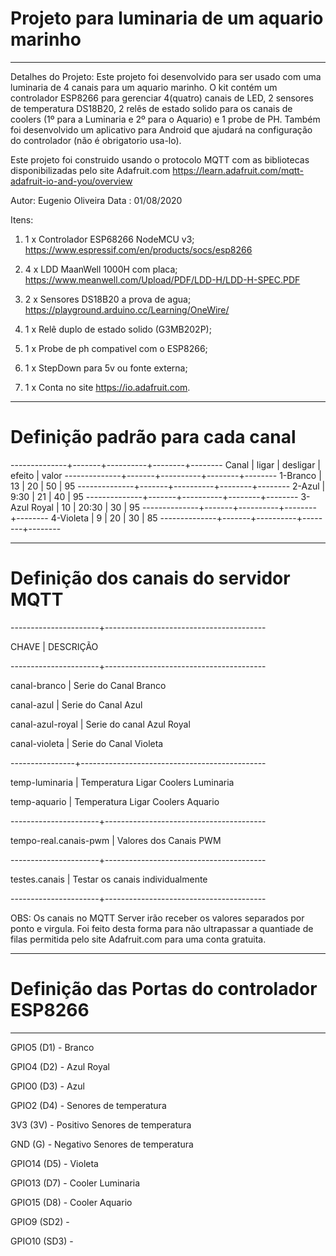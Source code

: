 #  Projeto para luminaria de um aquario marinho
   ---------------------------------------------

   Detalhes do Projeto:
   Este projeto foi desenvolvido para ser usado com uma luminaria
   de 4 canais para um aquario marinho.
   O kit contém um controlador ESP8266 para gerenciar 4(quatro)
   canais de LED, 2 sensores de temperatura DS18B20, 2 relês de
   estado solido para os canais de coolers (1º para a Luminaria e
   2º para o Aquario) e 1 probe de PH.
   Também foi desenvolvido um aplicativo para Android que ajudará
   na configuração do controlador (não é obrigatorio usa-lo).

   Este projeto foi construido usando o protocolo MQTT com as
   bibliotecas disponibilizadas pelo site Adafruit.com
   https://learn.adafruit.com/mqtt-adafruit-io-and-you/overview

   Autor: Eugenio Oliveira
   Data : 01/08/2020

   Itens:
   1) 1 x Controlador ESP68266 NodeMCU v3;
      https://www.espressif.com/en/products/socs/esp8266

   2) 4 x LDD MaanWell 1000H com placa;
      https://www.meanwell.com/Upload/PDF/LDD-H/LDD-H-SPEC.PDF

   3) 2 x Sensores DS18B20 a prova de agua;
      https://playground.arduino.cc/Learning/OneWire/

   4) 1 x Relê duplo de estado solido (G3MB202P);
   5) 1 x Probe de ph compativel com o ESP8266;
   6) 1 x StepDown para 5v ou fonte externa;
   7) 1 x Conta no site https://io.adafruit.com.

 *****************************************************************

  # Definição padrão para cada canal
  
  --------------+-------+----------+--------+--------
      Canal     | ligar | desligar | efeito | valor
  --------------+-------+----------+--------+--------
   1-Branco     |  13   |    20    |   50   |  95
  --------------+-------+----------+--------+--------
   2-Azul       | 9:30  |    21    |   40   |  95
  --------------+-------+----------+--------+--------
   3-Azul Royal |  10   |   20:30  |   30   |  95
  --------------+-------+----------+--------+--------
   4-Violeta    |   9   |    20    |   30   |  85
  --------------+-------+----------+--------+--------
  
  

 *****************************************************************
#  Definição dos canais do servidor MQTT
  ----------------------+----------------------------------------
  
  CHAVE                 |  DESCRIÇÃO
  
  ----------------------+----------------------------------------
  
  canal-branco          | Serie do Canal Branco
  
  canal-azul            | Serie do Canal Azul
  
  canal-azul-royal      | Serie do canal Azul Royal
  
  canal-violeta         | Serie do Canal Violeta
  
  ----------------+----------------------------------------------
  
  temp-luminaria        | Temperatura Ligar Coolers Luminaria
  
  temp-aquario          | Temperatura Ligar Coolers Aquario
  
  ----------------------+----------------------------------------
  
  tempo-real.canais-pwm | Valores dos Canais PWM
  
  ----------------------+----------------------------------------
  
  testes.canais         | Testar os canais individualmente
  
  ----------------------+----------------------------------------
  
  OBS: Os canais no MQTT Server irão receber os valores separados
       por ponto e virgula. Foi feito desta forma para não
       ultrapassar a quantiade de filas permitida pelo site
       Adafruit.com para uma conta gratuita.

 *****************************************************************
#  Definição das Portas do controlador ESP8266
 *****************************************************************

  GPIO5   (D1) - Branco
  
  GPIO4   (D2) - Azul Royal
  
  GPIO0   (D3) - Azul
  
  GPIO2   (D4) - Senores de temperatura
  
  3V3     (3V) - Positivo Senores de temperatura
  
  GND      (G) - Negativo Senores de temperatura
  
  GPIO14  (D5) - Violeta
  
  GPIO13  (D7) - Cooler Luminaria
  
  GPIO15  (D8) - Cooler Aquario
  
  GPIO9  (SD2) -
  
  GPIO10 (SD3) -

